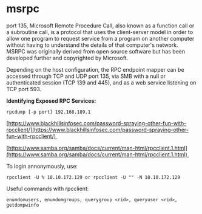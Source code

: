 # msrpc
port 135, Microsoft Remote Procedure Call, also known as a function call or a subroutine call, is a protocol that uses the client-server model in order to allow one program to request service from a program on another computer without having to understand the details of that computer's network. MSRPC was originally derived from open source software but has been developed further and copyrighted by Microsoft.

Depending on the host configuration, the RPC endpoint mapper can be accessed through TCP and UDP port 135, via SMB with a null or authenticated session (TCP 139 and 445), and as a web service listening on TCP port 593.

**Identifying Exposed RPC Services:**

```text-plain
rpcdump [-p port] 192.168.189.1
```

[https://www.blackhillsinfosec.com/password-spraying-other-fun-with-rpcclient/](https://www.blackhillsinfosec.com/password-spraying-other-fun-with-rpcclient/) 

[https://www.samba.org/samba/docs/current/man-html/rpcclient.1.html](https://www.samba.org/samba/docs/current/man-html/rpcclient.1.html) 

To login annonymously, use:

```text-plain
rpcclient -U % 10.10.172.129 or rpcclient -U "" -N 10.10.172.129
```

Useful commands with rpcclient:

```text-plain
enumdomusers, enumdomgroups, querygroup <rid>, queryuser <rid>, getdompwinfo 
```
